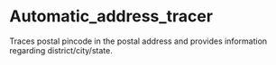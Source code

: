 # Automatic_address_tracer
Traces postal pincode in the postal address and provides information regarding district/city/state.
